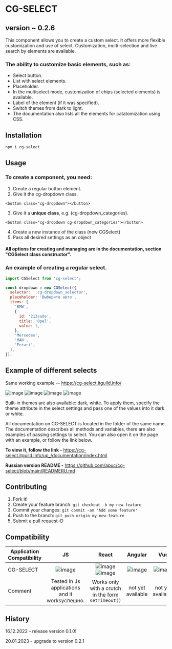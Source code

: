 # CG-SELECT

## version ~ 0.2.6

This component allows you to create a custom select. It offers more flexible customization and use of select.
Customization, multi-selection and live search by elements are available.

### The ability to customize basic elements, such as:

- Select button.
- List with select elements.
- Placeholder.
- In the multiselect mode, customization of chips (selected elements) is available.
- Label of the element (if it was specified).
- Switch themes from dark to light.
- The documentation also lists all the elements for catatomization using CSS.

## Installation

```
npm i cg-select
```

## Usage

### To create a component, you need:

1. Create a regular button element.
2. Give it the cg-dropdown class.

```
<button class="cg-dropdown"></button>
```

3. Give it a **unique class**, e.g. (cg-dropdown_categories).

```
<button class="cg-dropdown cg-dropdown_categories"></button>
```

4. Create a new instance of the class (new CGSelect)
5. Pass all desired settings as an object

#### All options for creating and managing are in the documentation, section "CGSelect class constructor".

### An example of creating a regular select.

```javascript
import CGSelect from 'cg-select';

const dropdown = new CGSelect({
  selector: '.cg-dropdown_selector',
  placeholder: 'Выберите авто',
  items: [
    'BMW',
    {
      id: '213sade',
      title: 'Opel',
      value: 1,
    },
    'Mersedes',
    'MAN',
    'Ferari',
  ],
});
```

## Example of different selects

Same working example -- https://cg-select.itguild.info/

![image](https://github.com/apuc/cg-select/blob/main/src/images/DefaultSelect.png)
![image](https://github.com/apuc/cg-select/blob/main/src/images/MultiSelect.png)
![image](https://github.com/apuc/cg-select/blob/main/src/images/WhiteTheme.png)
![image](https://github.com/apuc/cg-select/blob/main/src/images/Categories.png)

Built-in themes are also available: dark, white. To apply them, specify the theme attribute in the select settings and pass one of the values ​​into it dark or white.

All documentation on CG-SELECT is located in the folder of the same name. The documentation describes all methods and variables, there are also examples of passing settings to select. You can also open it on the page with an example, or follow the link below.

**To view it, follow the link -** https://cg-select.itguild.info/up_/documentation/index.html

**Russian version README -** https://github.com/apuc/cg-select/blob/main/READMERU.md

## Contributing

1. Fork it!
2. Create your feature branch: `git checkout -b my-new-feature`
3. Commit your changes: `git commit -am 'Add some feature'`
4. Push to the branch: `git push origin my-new-feature`
5. Submit a pull request :D

## Compatibility

| Application Compatibility |                                    JS                                    |                                                                      React                                                                       |                                 Angular                                 |                                   Vue                                   |
| ------------------------- | :----------------------------------------------------------------------: | :----------------------------------------------------------------------------------------------------------------------------------------------: | :---------------------------------------------------------------------: | :---------------------------------------------------------------------: |
| CG-SELECT                 | ![image](https://github.com/apuc/cg-select/blob/main/src/images/yes.png) | ![image](https://github.com/apuc/cg-select/blob/main/src/images/yes.png) ![image](https://github.com/apuc/cg-select/blob/main/src/images/no.png) | ![image](https://github.com/apuc/cg-select/blob/main/src/images/no.png) | ![image](https://github.com/apuc/cg-select/blob/main/src/images/no.png) |
| Comment                   |              Tested in Js applications and it worksуспешно.              |                                               Works only with a crutch in the form `setTimeout()`                                                |                            not yet available                            |                            not yet available                            |

## History

16.12.2022 - release version 0.1.0!

20.01.2023 - upgrade to version 0.2.1
